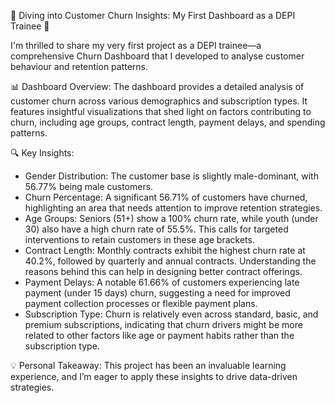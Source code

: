 🚀 Diving into Customer Churn Insights: My First Dashboard as a DEPI Trainee 🚀

I'm thrilled to share my very first project as a DEPI trainee—a comprehensive Churn Dashboard that I developed to analyse customer behaviour and retention patterns.

📊 Dashboard Overview:
The dashboard provides a detailed analysis of customer churn across various demographics and subscription types. It features insightful visualizations that shed light on factors contributing to churn, including age groups, contract length, payment delays, and spending patterns.

🔍 Key Insights:
- Gender Distribution: The customer base is slightly male-dominant, with 56.77% being male customers.
- Churn Percentage: A significant 56.71% of customers have churned, highlighting an area that needs attention to improve retention strategies.
- Age Groups: Seniors (51+) show a 100% churn rate, while youth (under 30) also have a high churn rate of 55.5%. This calls for targeted interventions to retain customers in these age brackets.
- Contract Length: Monthly contracts exhibit the highest churn rate at 40.2%, followed by quarterly and annual contracts. Understanding the reasons behind this can help in designing better contract offerings.
- Payment Delays: A notable 61.66% of customers experiencing late payment (under 15 days) churn, suggesting a need for improved payment collection processes or flexible payment plans.
- Subscription Type: Churn is relatively even across standard, basic, and premium subscriptions, indicating that churn drivers might be more related to other factors like age or payment habits rather than the subscription type.

💡 Personal Takeaway:
This project has been an invaluable learning experience, and I’m eager to apply these insights to drive data-driven strategies.
